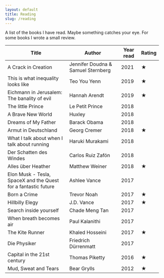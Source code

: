 ```yaml
---
layout: default
title: Reading
slug: /reading
---
```


A list of the books I have read. Maybe something catches your eye. For some books I wrote a small review.


| Title                                                          | Author               | Year read | Rating |
| -------------------------------------------------------------- | -------------------- | --------- | ------ |
| A Crack in Creation                                            | Jennifer Doudna & Samuel Sternberg | 2021      | ★      |
| This is what inequality looks like                             | Teo You Yenn         | 2019      | ★      |
| Eichmann in Jerusalem: The banality of evil                    | Hannah Arendt        | 2019      | ★      |
| The little Prince                                              | Le Petit Prince      | 2018      |        |
| A Brave New World                                              | Huxley               | 2018      |        |
| Dreams of My Father                                            | Barack Obama         | 2018      |        |
| Armut in Deutschland                                           | Georg Cremer         | 2018      | ★      |
| What I talk about when I talk about running                    | Haruki Murakami      | 2018      |        |
| Der Schatten des Windes                                        | Carlos Ruiz Zafón    | 2018      |        |
| Alles über Heather                                             | Matthew Weiner       | 2018      | ★      |
| Elon Musk - Tesla, SpaceX and the Quest for a fantastic future | Ashlee Vance         | 2017      |        |
| Born a Crime                                                   | Trevor Noah          | 2017      | ★      |
| Hillbilly Elegy                                                | J.D. Vance           | 2017      | ★      |
| Search inside yourself                                         | Chade Meng Tan       | 2017      |        |
| When breath becomes air                                        | Paul Kalanithi       | 2017      |        |
| The Kite Runner                                                | Khaled Hosseini      | 2017      | ★      |
| Die Physiker                                                   | Friedrich Dürrenmatt | 2017      |        |
| Capital in the 21st century                                    | Thomas Piketty       | 2016      | ★      |
| Mud, Sweat and Tears                                           | Bear Grylls          | 2012      | ★      |
